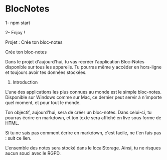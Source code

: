 # BlocNotes


1- npm start

2- Enjoy !






Projet : Crée ton bloc-notes

Crée ton bloc-notes

Dans le projet d'aujourd'hui, tu vas recréer l'application Bloc-Notes disponible sur tous les appareils. Tu pourras même y accéder en hors-ligne et toujours avoir tes données stockées.
1. Introduction

L'une des applications les plus connues au monde est le simple bloc-notes. Disponible sur Windows comme sur Mac, ce dernier peut servir à n'importe quel moment, et pour tout le monde.

Ton objectif, aujourd'hui, sera de créer un bloc-notes. Dans celui-ci, tu pourras écrire en markdown, et ton texte sera affiché en live sous forme de HTML.

Si tu ne sais pas comment écrire en markdown, c'est facile, ne t'en fais pas : suit ce lien.

L'ensemble des notes sera stocké dans le localStorage. Ainsi, tu ne risques aucun souci avec le RGPD.
